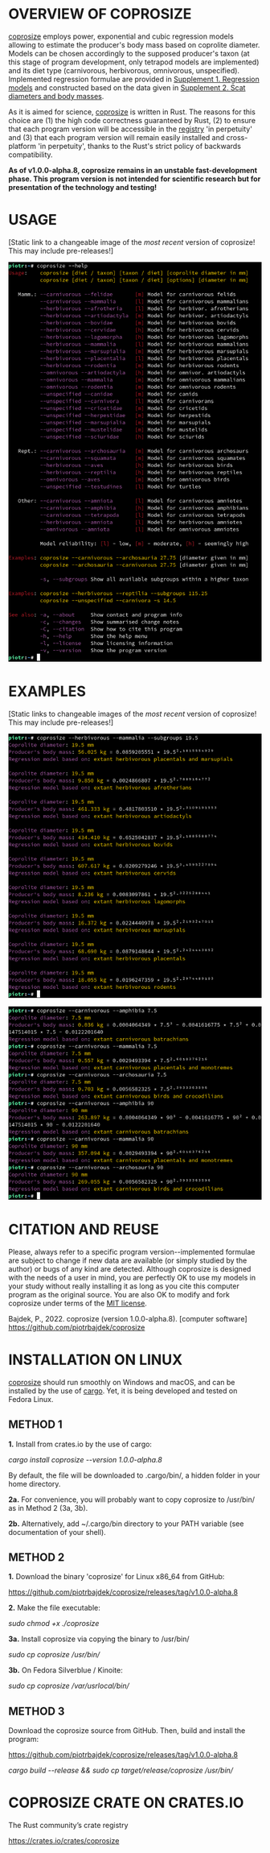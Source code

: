 # OVERVIEW OF COPROSIZE

[coprosize](https://github.com/piotrbajdek/coprosize) employs power, exponential and cubic regression models allowing to estimate the producer's body mass based on coprolite diameter. Models can be chosen accordingly to the supposed producer's taxon (at this stage of program development, only tetrapod models are implemented) and its diet type (carnivorous, herbivorous, omnivorous, unspecified). Implemented regression formulae are provided in [Supplement 1. Regression models](https://github.com/piotrbajdek/coprosize/blob/main/docs/supplement-1.ods) and constructed based on the data given in [Supplement 2. Scat diameters and body masses](https://github.com/piotrbajdek/coprosize/blob/main/docs/supplement-2.ods).

As it is aimed for science, [coprosize](https://github.com/piotrbajdek/coprosize) is written in Rust. The reasons for this choice are (1) the high code correctness guaranteed by Rust, (2) to ensure that each program version will be accessible in the [registry](https://docs.rs/crate/coprosize/latest) 'in perpetuity' and (3) that each program version will remain easily installed and cross-platform 'in perpetuity', thanks to the Rust's strict policy of backwards compatibility.

**As of v1.0.0-alpha.8, coprosize remains in an unstable fast-development phase. This program version is not intended for scientific research but for presentation of the technology and testing!**

# USAGE

[Static link to a changeable image of the _most recent_ version of coprosize! This may include pre-releases!]

![help-image](https://github.com/piotrbajdek/coprosize/blob/main/docs/images/help-image.png?raw=true)

# EXAMPLES

[Static links to changeable images of the _most recent_ version of coprosize! This may include pre-releases!]

![example-image-1](https://github.com/piotrbajdek/coprosize/blob/main/docs/images/example-image-1.png?raw=true)

![example-image-2](https://github.com/piotrbajdek/coprosize/blob/main/docs/images/example-image-2.png?raw=true)

# CITATION AND REUSE

Please, always refer to a specific program version--implemented formulae are subject to change if new data are available (or simply studied by the author) or bugs of any kind are detected. Although coprosize is designed with the needs of a user in mind, you are perfectly OK to use my models in your study without really installing it as long as you cite this computer program as the original source. You are also OK to modify and fork coprosize under terms of the [MIT license](https://github.com/piotrbajdek/coprosize/blob/main/LICENSE).

Bajdek, P., 2022. coprosize (version 1.0.0-alpha.8). [computer software] https://github.com/piotrbajdek/coprosize

# INSTALLATION ON LINUX

[coprosize](https://github.com/piotrbajdek/coprosize) should run smoothly on Windows and macOS, and can be installed by the use of [cargo](https://www.rust-lang.org/tools/install). Yet, it is being developed and tested on Fedora Linux.

## METHOD 1

**1.** Install from crates.io by the use of cargo:

_cargo install coprosize \--version 1.0.0-alpha.8_

By default, the file will be downloaded to .cargo/bin/, a hidden folder in your home directory.

**2a.** For convenience, you will probably want to copy coprosize to /usr/bin/ as in Method 2 (3a, 3b).

**2b.** Alternatively, add ~/.cargo/bin directory to your PATH variable (see documentation of your shell).

## METHOD 2

**1.** Download the binary 'coprosize' for Linux x86_64 from GitHub:

https://github.com/piotrbajdek/coprosize/releases/tag/v1.0.0-alpha.8

**2.** Make the file executable:

_sudo chmod +x ./coprosize_

**3a.** Install coprosize via copying the binary to /usr/bin/

_sudo cp coprosize /usr/bin/_

**3b.** On Fedora Silverblue / Kinoite:

_sudo cp coprosize /var/usrlocal/bin/_

## METHOD 3

Download the coprosize source from GitHub. Then, build and install the program:

https://github.com/piotrbajdek/coprosize/releases/tag/v1.0.0-alpha.8

_cargo build \--release && sudo cp target/release/coprosize /usr/bin/_

# COPROSIZE CRATE ON CRATES.IO

The Rust community’s crate registry

https://crates.io/crates/coprosize
